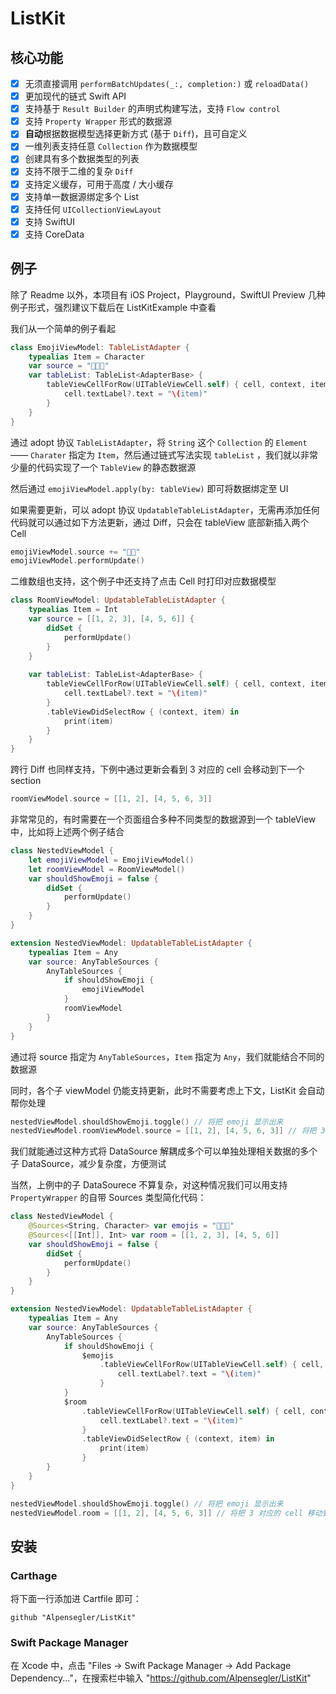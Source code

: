 # ListKit

## 核心功能

- [x] 无须直接调用 `performBatchUpdates(_:, completion:)` 或 `reloadData()`
- [x] 更加现代的链式 Swift API
- [x] 支持基于 `Result Builder` 的声明式构建写法，支持 `Flow control`
- [x] 支持 `Property Wrapper` 形式的数据源
- [x] **自动**根据数据模型选择更新方式 (基于 `Diff`)，且可自定义
- [x] 一维列表支持任意 `Collection` 作为数据模型
- [x] 创建具有多个数据类型的列表
- [x] 支持不限于二维的复杂 `Diff`
- [x] 支持定义缓存，可用于高度 / 大小缓存
- [x] 支持单一数据源绑定多个 List
- [x] 支持任何 `UICollectionViewLayout`
- [x] 支持 SwiftUI
- [x] 支持 CoreData

## 例子

除了 Readme 以外，本项目有 iOS Project，Playground，SwiftUI Preview 几种例子形式，强烈建议下载后在 ListKitExample 中查看

我们从一个简单的例子看起

``` swift
class EmojiViewModel: TableListAdapter {
    typealias Item = Character
    var source = "🥳🤭😇"
    var tableList: TableList<AdapterBase> {
        tableViewCellForRow(UITableViewCell.self) { cell, context, item in
            cell.textLabel?.text = "\(item)"
        }
    }
}
```

通过 adopt 协议 `TableListAdapter`，将 `String` 这个 `Collection` 的 `Element` —— `Charater` 指定为 `Item`，然后通过链式写法实现 `tableList` ，我们就以非常少量的代码实现了一个 `TableView` 的静态数据源

然后通过 `emojiViewModel.apply(by: tableView)` 即可将数据绑定至 UI

如果需要更新，可以 adopt 协议 `UpdatableTableListAdapter`，无需再添加任何代码就可以通过如下方法更新，通过 Diff，只会在 tableView 底部新插入两个 Cell

``` swift
emojiViewModel.source += "🧐😚"
emojiViewModel.performUpdate()
```

二维数组也支持，这个例子中还支持了点击 Cell 时打印对应数据模型

``` swift
class RoomViewModel: UpdatableTableListAdapter {
    typealias Item = Int
    var source = [[1, 2, 3], [4, 5, 6]] {
        didSet {
            performUpdate()
        }
    }
    
    var tableList: TableList<AdapterBase> {
        tableViewCellForRow(UITableViewCell.self) { cell, context, item in
            cell.textLabel?.text = "\(item)"
        }
        .tableViewDidSelectRow { (context, item) in
            print(item)
        }
    }
}
```

跨行 Diff 也同样支持，下例中通过更新会看到 3 对应的 cell 会移动到下一个 section

``` swift
roomViewModel.source = [[1, 2], [4, 5, 6, 3]]
```

非常常见的，有时需要在一个页面组合多种不同类型的数据源到一个 tableView 中，比如将上述两个例子结合

``` swift
class NestedViewModel {
    let emojiViewModel = EmojiViewModel()
    let roomViewModel = RoomViewModel()
    var shouldShowEmoji = false {
        didSet {
            performUpdate()
        }
    }
}

extension NestedViewModel: UpdatableTableListAdapter {
    typealias Item = Any
    var source: AnyTableSources {
        AnyTableSources {
            if shouldShowEmoji {
                emojiViewModel
            }
            roomViewModel
        }
    }
}
```

通过将 source 指定为 `AnyTableSources`，`Item` 指定为 `Any`，我们就能结合不同的数据源

同时，各个子 viewModel 仍能支持更新，此时不需要考虑上下文，ListKit 会自动帮你处理

``` swift
nestedViewModel.shouldShowEmoji.toggle() // 将把 emoji 显示出来
nestedViewModel.roomViewModel.source = [[1, 2], [4, 5, 6, 3]] // 将把 3 对应的 cell 移动到最后一个 section 最后
```

我们就能通过这种方式将 DataSource 解耦成多个可以单独处理相关数据的多个子 DataSource，减少复杂度，方便测试

当然，上例中的子 DataSourece 不算复杂，对这种情况我们可以用支持 `PropertyWrapper` 的自带 Sources 类型简化代码：

``` swift
class NestedViewModel {
    @Sources<String, Character> var emojis = "🥳🤭😇"
    @Sources<[[Int]], Int> var room = [[1, 2, 3], [4, 5, 6]]
    var shouldShowEmoji = false {
        didSet {
            performUpdate()
        }
    }
}

extension NestedViewModel: UpdatableTableListAdapter {
    typealias Item = Any
    var source: AnyTableSources {
        AnyTableSources {
            if shouldShowEmoji {
                $emojis
                    .tableViewCellForRow(UITableViewCell.self) { cell, context, item in
                        cell.textLabel?.text = "\(item)"
                    }
            }
            $room
                .tableViewCellForRow(UITableViewCell.self) { cell, context, item in
                    cell.textLabel?.text = "\(item)"
                }
                .tableViewDidSelectRow { (context, item) in
                    print(item)
                }
        }
    }
}

nestedViewModel.shouldShowEmoji.toggle() // 将把 emoji 显示出来
nestedViewModel.room = [[1, 2], [4, 5, 6, 3]] // 将把 3 对应的 cell 移动到最后一个 section 最后

```

## 安装

### Carthage

将下面一行添加进 Cartfile 即可：

```text
github "Alpensegler/ListKit"
```

### Swift Package Manager

在 Xcode 中，点击 "Files -> Swift Package Manager -> Add Package Dependency..."，在搜索栏中输入 "https://github.com/Alpensegler/ListKit"